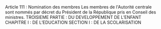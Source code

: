 Article 111 : Nomination des membres
Les membres de l'Autorité centrale sont nommés par décret du Président de la République pris en Conseil des ministres.
TROISIEME PARTIE : DU DEVELOPPEMENT DE L’ENFANT
CHAPITRE I : DE L’EDUCATION
SECTION I : DE LA SCOLARISATION